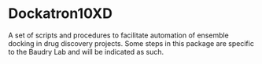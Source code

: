 # Dockatron10XD
A set of scripts and procedures to facilitate automation of ensemble docking in drug discovery projects.
Some steps in this package are specific to the Baudry Lab and will be indicated as such.
